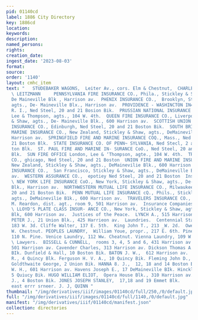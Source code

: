```yaml
---
pid: 01140cd
label: 1886 City Directory
key: 1886cd
location: 
keywords: 
description: 
named_persons: 
rights: 
creation_date: 
ingest_date: '2023-08-03'
format: 
source: 
order: '1140'
layout: cmhc_item
text: "   STUDEBAKER WAGONS,  Leiter Av., cors. Elm & Chestnut,  CHARLES     INS  281
  \ LEITZMANN     PENNSYLVANIA FIRE INSURANCE CO., Phila., Stickley & Shaw, azts.,
  De Maineville Blk , Harrison av.  PHENIX INSURANCE CO.,  Brooklyn, Stickley & Shaw,
  agts., De- Maineville Blx., Harrison av.  PROVIDENCE - WASHINCTON IN= SURANCE CO.,
  R. I., Ned Steel, 20 and 21 Bosion Bik.  PRUSSIAN NATIONAL INSURANCE co., Prussia,
  Lee & Thompson, agts., 104 W. 4th.  QUEEN FIRE INSURANCE CO., Liverpool, Stickley
  & Shaw, agts., De- Maineville Blk., 600 Harrison av.  SCOTTISH UNION AND NATIONAL
  INSURANCE CO., Edinburgh, Ned Steel, 20 and 21 Boston Bik.  SOUTH BRITISH FIRE AND
  MARINE INSURANCE CO., New Zealand, Stickley & Shaw, agts., DeMaineville Bik., 600
  Harrison av.  SPRINGFIELD FIRE AND MARINE INSURANCE COQ., Mass., Ned Steel, 20 and
  21 Boston Blk.  STATE INSURANCE CO. OF PENN~ SYLVANIA, Ned Stecl, 2 and 21 Bos-
  ton Blk.  ST. PAUL FIRE AND MARINE IN- SURANCE CoO., Ned Steel, 20 and 21 Boston
  Blk.  SUN FIRE OFFICE London, Lee & ‘Thompson, agte., 104 W. 4th.  TRADERS’ INSURANCE
  CO., ghicago, Ned Steel, 20 and 21 Boston  UNION FIRE AND MARINE INSUR-= ANCE CoO.,
  New Zealand, Stickley & Shaw, agts., DeMainevilie Blk., 600 Harrison av.  UNION
  INSURANCE CO.,  San Francisco, Stickley & Shaw, agts., DeMaineville Bik, 600 Harrison
  av.  WESTERN ASSURANCE CO.,  epotiey Ned Steel, 20 and 21 Boston  Insurance Companies—Life.
  \ NEW YORK LIFE INSURANCE CoO., New York, Stickley & Shaw, agts., De- Maineville
  Blk., Harrison av.  NORTHWESTERN MUTUAL LIFE INSURANCE CO., Milwaukee, Ned Steel,
  20 and 21 Boston Bik.  PENN MUTUAL LIFE INSURANCE cQ., Phils., Stickley & Shaw,
  agts., DeMainevilie B1k., 600 Harrison av.  TRAVELERS INSURANCE CO., Hartford, F.
  M. Reardon, dist. agt., room 9, 501 Harrison av.  Insurance Companies—Plate Glass.
  \ LLOYD'S PLATE CLASS INSUR- ANCE CO., New York, Stickley & Shaw, agts., DeMaineville
  Blk, 600 Harrison av.  Justices of the Peace.  LYNCH A., 515 Harrison av. QUICLY
  PETER J., 21 Union Blk., 425 Harrieon av.  Laundries.  Centennial State Laundry,
  183 W. 3d. Cliffe Walter, 137 E. 5th.  King John T., 213 _W. 2d.  Owens Peter, 426
  W. Chestnut. PEOPLES LAUNDRY,  William Youe, propr., 217 E. 6th. Pine Street Laundry,
  110 N. Pine. Venice Laundry, 112 Ww. Cheatnut. Vienna Laundry, 109 W. Chestnut.
  \ Lawyers.  BISSELL & CUNNELL,  rooms 3, 4, 5 and 6, 431 Harrison av. Blake & Sayer,
  501 Harrison av. Cavender Charles, 313 Harrison av. Dickson Thomas A., 5 Quincy
  BIk. Dunfield & Hall, 10 Boston Bik. BATON J. W.,  612 Harrison av.  Elder George
  R., 4 Quincy Blk. Ferguson H. V. A., 10 Quincy Bik. Fleming John D., 118 W. 5th.
  Goldthwaite George, 2 Union Bik. HANNA 8. J.,  12, 18 and 14 Boston Blk.  Harrison
  W. H., 601 Harrison av. Havens Joseph E., 17 DeMaineville BIk. Hinckley C. A., room
  5 Quiucy Bik. HUGO WILLIAM ELIOT,  Opera House Blk., 310 Harrison av. Ide Appleton
  J., 4 Boston Bik. JONES JOSEPH STANLEY,  17,18 and 19 Emmet Blk.        CALCIMINING,
  east errr srneer. J. J, QUINN "
thumbnail: "/img/derivatives/iiif/images/01140cd/full/250,/0/default.jpg"
full: "/img/derivatives/iiif/images/01140cd/full/1140,/0/default.jpg"
manifest: "/img/derivatives/iiif/01140cd/manifest.json"
collection: directories
---
```

